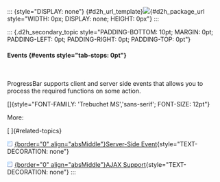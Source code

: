 ::: {style="DISPLAY: none"}
[](ms-xhelp:///?Id=d2h_url_template){#d2h_url_template}![](!package_url!){#d2h_package_url style="WIDTH: 0px; DISPLAY: none; HEIGHT: 0px"}
:::

::: {.d2h_secondary_topic style="PADDING-BOTTOM: 10pt; MARGIN: 0pt; PADDING-LEFT: 0pt; PADDING-RIGHT: 0pt; PADDING-TOP: 0pt"}
#### Events {#events style="tab-stops: 0pt"}

 

ProgressBar supports client and server side events that allows you to process the required functions on some action.

[]{style="FONT-FAMILY: 'Trebuchet MS','sans-serif'; FONT-SIZE: 12pt"} 

More:

[ ]{#related-topics}

[![](button.gif){border="0" align="absMiddle"}Server-Side Event](ms-xhelp:///?Id=e37339a6-b064-465e-93cb-926315aa4689){style="TEXT-DECORATION: none"}

[![](button.gif){border="0" align="absMiddle"}AJAX Support](ms-xhelp:///?Id=6d8531e1-ab69-4969-889e-921194929c21){style="TEXT-DECORATION: none"}
:::
